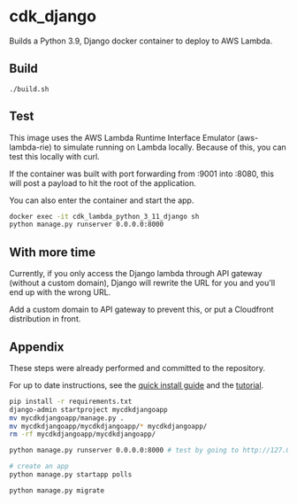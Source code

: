# cdk_django

Builds a Python 3.9, Django docker container to deploy to AWS Lambda.

## Build

    ./build.sh

## Test

This image uses the AWS Lambda Runtime Interface Emulator (aws-lambda-rie) to simulate running on Lambda locally.  Because of this, you can test this locally with curl.

If the container was built with port forwarding from :9001 into :8080, this will post a payload to hit the root of the application.

You can also enter the container and start the app.

```zsh
docker exec -it cdk_lambda_python_3_11_django sh
python manage.py runserver 0.0.0.0:8000
```

## With more time

Currently, if you only access the Django lambda through API gateway (without a custom domain), Django will rewrite the URL for you and you'll end up with the wrong URL.

Add a custom domain to API gateway to prevent this, or put a Cloudfront distribution in front.

## Appendix

These steps were already performed and committed to the repository.

For up to date instructions, see the [quick install guide](https://docs.djangoproject.com/en/4.1/intro/install/) and the [tutorial](https://docs.djangoproject.com/en/4.1/intro/tutorial01/).  

```zsh
pip install -r requirements.txt
django-admin startproject mycdkdjangoapp
mv mycdkdjangoapp/manage.py .
mv mycdkdjangoapp/mycdkdjangoapp/* mycdkdjangoapp/
rm -rf mycdkdjangoapp/mycdkdjangoapp/

python manage.py runserver 0.0.0.0:8000 # test by going to http://127.0.0.1:8000/

# create an app
python manage.py startapp polls

python manage.py migrate

```
